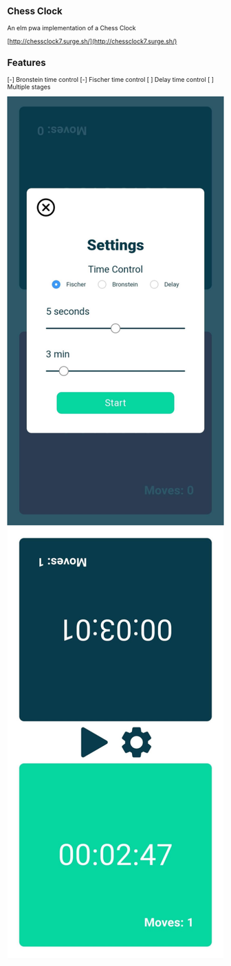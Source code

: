 ## Chess Clock

An elm pwa implementation of a Chess Clock

[http://chessclock7.surge.sh/](http://chessclock7.surge.sh/)

## Features

[-] Bronstein time control
[-] Fischer time control
[ ] Delay time control
[ ] Multiple stages

![](screenshot_1.jpg)
![](screenshot_2.jpg)
